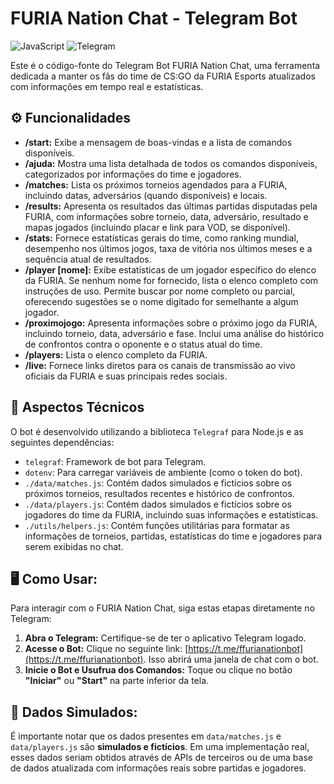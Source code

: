# FURIA Nation Chat - Telegram Bot

![JavaScript](https://img.shields.io/badge/JavaScript-b54000?style=for-the-badge&logo=javascript&logoColor=FFFFFF)
![Telegram](https://img.shields.io/badge/Telegram-d96d32?style=for-the-badge&logo=telegram&logoColor=FFFFFF)

Este é o código-fonte do Telegram Bot FURIA Nation Chat, uma ferramenta dedicada a manter os fãs do time de CS:GO da FURIA Esports atualizados com informações em tempo real e estatísticas.

## ⚙️ Funcionalidades

* **/start:** Exibe a mensagem de boas-vindas e a lista de comandos disponíveis.
* **/ajuda:** Mostra uma lista detalhada de todos os comandos disponíveis, categorizados por informações do time e jogadores.
* **/matches:** Lista os próximos torneios agendados para a FURIA, incluindo datas, adversários (quando disponíveis) e locais.
* **/results:** Apresenta os resultados das últimas partidas disputadas pela FURIA, com informações sobre torneio, data, adversário, resultado e mapas jogados (incluindo placar e link para VOD, se disponível).
* **/stats:** Fornece estatísticas gerais do time, como ranking mundial, desempenho nos últimos jogos, taxa de vitória nos últimos meses e a sequência atual de resultados.
* **/player [nome]:** Exibe estatísticas de um jogador específico do elenco da FURIA. Se nenhum nome for fornecido, lista o elenco completo com instruções de uso. Permite buscar por nome completo ou parcial, oferecendo sugestões se o nome digitado for semelhante a algum jogador.
* **/proximojogo:** Apresenta informações sobre o próximo jogo da FURIA, incluindo torneio, data, adversário e fase. Inclui uma análise do histórico de confrontos contra o oponente e o status atual do time.
* **/players:** Lista o elenco completo da FURIA.
* **/live:** Fornece links diretos para os canais de transmissão ao vivo oficiais da FURIA e suas principais redes sociais.

## 📌 Aspectos Técnicos

O bot é desenvolvido utilizando a biblioteca `Telegraf` para Node.js e as seguintes dependências:

* `telegraf`: Framework de bot para Telegram.
* `dotenv`: Para carregar variáveis de ambiente (como o token do bot).
* `./data/matches.js`: Contém dados simulados e fictícios sobre os próximos torneios, resultados recentes e histórico de confrontos.
* `./data/players.js`: Contém dados simulados e fictícios sobre os jogadores do time da FURIA, incluindo suas informações e estatísticas.
* `./utils/helpers.js`: Contém funções utilitárias para formatar as informações de torneios, partidas, estatísticas do time e jogadores para serem exibidas no chat.

## 🖥️ Como Usar:

Para interagir com o FURIA Nation Chat, siga estas etapas diretamente no Telegram:

1.  **Abra o Telegram:** Certifique-se de ter o aplicativo Telegram logado.
2.  **Acesse o Bot:** Clique no seguinte link: [https://t.me/ffurianationbot](https://t.me/ffurianationbot). Isso abrirá uma janela de chat com o bot.
3.  **Inicie o Bot e Usufrua dos Comandos:** Toque ou clique no botão **"Iniciar"** ou **"Start"** na parte inferior da tela.


## 🎲 Dados Simulados:

É importante notar que os dados presentes em `data/matches.js` e `data/players.js` são **simulados e fictícios**. Em uma implementação real, esses dados seriam obtidos através de APIs de terceiros ou de uma base de dados atualizada com informações reais sobre partidas e jogadores.

